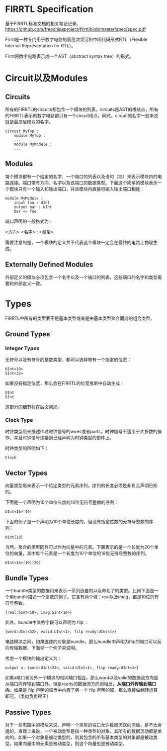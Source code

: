# FIRRTL Specification

基于FIRRTL标准文档的相关笔记记录。https://github.com/freechipsproject/firrtl/blob/master/spec/spec.pdf

Firrtl是一种专门用于数字电路的高层次灵活的中间代码形式RTL（Flexible Internal Representation for RTL）。

Firrtl将数字电路表示成一个AST（abstract syntax tree）的形式。

# Circuit以及Modules

## Circuits

所有的FIRRTL的circuits都包含一个模块的列表。circuits是AST的根结点，所有的FIRRTL表示的数字电路都只有一个circuit结点。同时，circuit的名字一般来说就是最顶层模块的名字。

```
circuit MyTop : 
    module MyTop :
    ...
    module MyModule :
    ...
```

## Modules

每个模块都有一个给定的名字，一个端口的列表以及语句（块）来表示模块内的电路连接。端口带有方向、名字以及该端口的数据类型。下面这个简单的模块表示一个模块只有一个输入和输出端口，并且模块内直接将输入输出端口相连：

```
module MyModule :
    input foo : UInt
    output bar : UInt
    bar <= foo
```

端口声明的一般格式为：

<方向> <名字> : <类型>

需要注意的是，一个模块的定义并不代表这个模块一定会在最终的电路上物理生成。

## Externally Defined Modules

外部定义的模块必须包含一个名字以及一个端口的列表，这些端口的名字和类型需要和外部定义一致。

# Types

FIRRTL中所有的类型要不是基本类型或者是由基本类型聚合而成的组合类型。

## Ground Types

### Integer Types

无符号以及有符号的整数类型，都可以选择带有一个指定的位宽：

```
UInt<10>
SInt<32>
```

如果没有指定位宽，那么会在FIRRTL的位宽推断中自动生成：

```
UInt
SInt
```

这部分的细节将在后文阐述。

### Clock Type

时钟类型用来描述传递时钟信号的wires或者ports。时钟信号不适用于大多数的操作，并且时钟信号连接到已经声明为时钟类型的部件上。

时钟类型的声明如下：

```
Clock
```

## Vector Types

向量类型用来表示一个给定类型的元素序列。序列的长度必须是非负且声明已知的。

下面是一个声明为10个单位长度的16位无符号整数的序列：

```
UInt<16>[10]
```

下面的例子是一个声明为10个单位长度的，但没有指定位数的无符号整数的序列：

```
UInt[10]
```

当然，聚合的类型同样可以作为向量中的元素。下面表示的是一个长度为20个单位的向量，其中每个元素是一个长度为10个单位的16位无符号整数的序列。

```
UInt<16>[10][20]
```

## Bundle Types

一个bundle类型的数据用来表示一系列嵌套的以及命名了的类型。比如下面是一个用bundle描述一个复数的例子。它含有两个域：real以及imag，都是10位的有符号整数。

```
{real:SInt<10>, imag:SInt<10>}
```

此外，bundle中某些字段可以声明为 filp ：

```
{word:UInt<32>, valid:UInt<1>, filp ready:UInt<1>}
```

电路模块之间，如果连接的对象是bundle，那么bundle中声明为flip的端口可以反向传输数据，下面举一个例子来说明。

考虑一个模块的输出定义为：

```
output a: {word:UInt<32>, valid:UInt<1>, flip ready:UInt<1>}
```

如果a端口和另外一个模块的相同端口相连，那么word以及valid的数据流方向是从端口内传输到端口外，但是ready的数据流方向则相反，**从端口外传输到端口内**。如果是 filp 声明的域当中内嵌了另一个 flip 声明的域，那么直接做翻转运算即可。（类似负负得正）

## Passive Types

对于一些电路中的模块来说，声明一个类型的端口允许数据流双向流动，是不太合适的。直观上来说，一个被动类型是指一种类型的对象，其所有的数据流动都是单向的。如果一个对象是被动类型的，则其包含的所有基本类型的对象都是被动类型。如果向量中的元素是被动类型，则这个向量也是被动类型。
